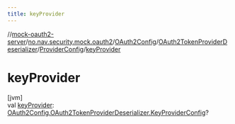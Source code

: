 ```yaml
---
title: keyProvider
---
```

//[mock-oauth2-server](../../../../../index.html)/[no.nav.security.mock.oauth2](../../../index.html)/[OAuth2Config](../../index.html)/[OAuth2TokenProviderDeserializer](../index.html)/[ProviderConfig](index.html)/[keyProvider](key-provider.html)



# keyProvider



[jvm]\
val [keyProvider](key-provider.html): [OAuth2Config.OAuth2TokenProviderDeserializer.KeyProviderConfig](../-key-provider-config/index.html)?




